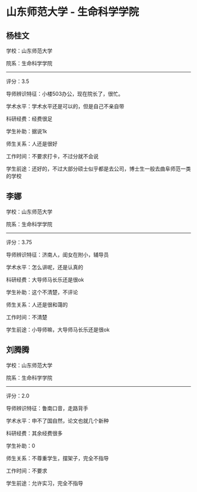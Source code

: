 # 山东师范大学 - 生命科学学院

## 杨桂文

学校：山东师范大学

院系：生命科学学院

* * *

评分：3.5

导师辨识特征：小楼503办公，现在院长了，很忙。

学术水平：学术水平还是可以的，但是自己不亲自带

科研经费：经费很足

学生补助：据说1k

师生关系：人还是很好

工作时间：不要求打卡，不过分就不会说

学生前途：还好的，不过大部分硕士似乎都是去公司，博士生一般去曲阜师范一类的学校

## 李娜

学校：山东师范大学

院系：生命科学学院

* * *

评分：3.75

导师辨识特征：济南人，闺女在附小，辅导员

学术水平：怎么讲呢，还是认真的

科研经费：大导师马长乐还是很ok

学生补助：这个不清楚，不评论

师生关系：人还是很和蔼的

工作时间：不清楚

学生前途：小导师嘛，大导师马长乐还是很ok

## 刘腾腾

学校：山东师范大学

院系：生命科学学院

* * *

评分：2.0

导师辨识特征：鲁南口音，走路背手

学术水平：申不了国自然，论文也就几个新种

科研经费：其余经费很多

学生补助：0

师生关系：不尊重学生，摆架子，完全不指导

工作时间：不要求

学生前途：允许实习，完全不指导
